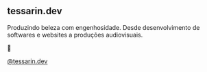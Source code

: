 ## tessarin.dev

Produzindo beleza com engenhosidade. Desde desenvolvimento de softwares
e websites a produções audiovisuais.

🚧

[@tessarin.dev](https://instagram.com/tessarin.dev)
